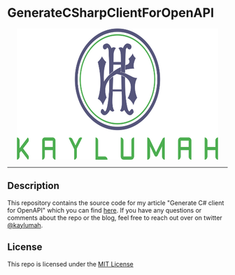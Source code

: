 # GenerateCSharpClientForOpenAPI

<p align="center">
  <img alt="Kaylumah Logo" width="460" height="300" src="logo.svg">
</p>

---

## Description

This repository contains the source code for my article "Generate C# client for OpenAPI" which you can find [here](https://kaylumah.nl/2021/05/23/generate-csharp-client-for-openapi.html).
If you have any questions or comments about the repo or the blog, feel free to reach out over on twitter [@kaylumah](https://twitter.com/kaylumah).

## License

This repo is licensed under the [MIT License](LICENSE)